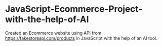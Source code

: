 # JavaScript-Ecommerce-Project-with-the-help-of-AI
Created an Ecommerce website using API from https://fakestoreapi.com/products in JavaScript with the help of an AI tool.
